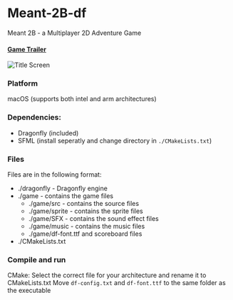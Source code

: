 # Meant-2B-df
Meant 2B - a Multiplayer 2D Adventure Game

#### [Game Trailer](https://drive.google.com/file/d/19YGUzP9MinX15Vptg1lC3KTTaaW6Vy4x/view?usp=sharing)

![Title Screen](https://user-images.githubusercontent.com/73323107/158037519-4b5f4edb-8fa6-49a8-abf8-e6201321728d.png)

### Platform

macOS (supports both intel and arm architectures)

### Dependencies:
- Dragonfly (included)
- SFML (install seperatly and change directory in `./CMakeLists.txt`)

### Files

Files are in the following format:

- ./dragonfly - Dragonfly engine
- ./game - contains the game files
  - ./game/src - contains the source files
  - ./game/sprite - contains the sprite files
  - ./game/SFX - contains the sound effect files
  - ./game/music - contains the music files
  - ./game/df-font.ttf and scoreboard files
- ./CMakeLists.txt

### Compile and run

CMake: Select the correct file for your architecture and rename it to CMakeLists.txt
Move `df-config.txt` and `df-font.ttf` to the same folder as the executable
